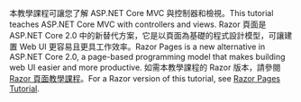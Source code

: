 <span data-ttu-id="2451f-101">本教學課程可讓您了解 ASP.NET Core MVC 與控制器和檢視。</span><span class="sxs-lookup"><span data-stu-id="2451f-101">This tutorial teaches ASP.NET Core MVC with controllers and views.</span></span> <span data-ttu-id="2451f-102">Razor 頁面是 ASP.NET Core 2.0 中的新替代方案，它是以頁面為基礎的程式設計模型，可讓建置 Web UI 更容易且更具工作效率。</span><span class="sxs-lookup"><span data-stu-id="2451f-102">Razor Pages is a new alternative in ASP.NET Core 2.0, a page-based programming model that makes building web UI easier and more productive.</span></span> <span data-ttu-id="2451f-103">如需本教學課程的 Razor 版本，請參閱 [Razor 頁面教學課程](xref:mvc/razor-pages/index)。</span><span class="sxs-lookup"><span data-stu-id="2451f-103">For a Razor version of this tutorial, see [Razor Pages Tutorial](xref:mvc/razor-pages/index).</span></span> 
